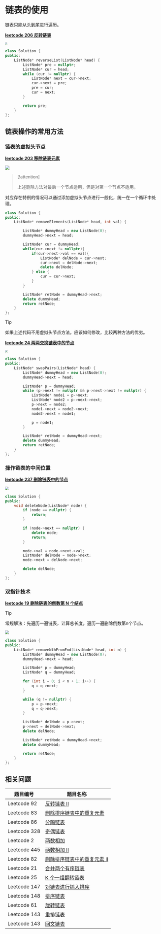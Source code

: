 # 链表的使用

链表只能从头到尾进行遍历。

**[leetcode 206 反转链表](https://leetcode.cn/problems/reverse-linked-list/)**

<img src="../_images/parctice/change-point.jpg" style="zoom: 45%;" />

```cpp
class Solution {
public:
    ListNode* reverseList(ListNode* head) {
        ListNode* pre = nullptr;
        ListNode* cur = head;
        while (cur != nullptr) {
            ListNode* next = cur->next;
            cur->next = pre;
            pre = cur;
            cur = next;
        }

        return pre;
    }
};
```

## 链表操作的常用方法

### 链表的虚拟头节点

**[leetcode 203 移除链表元素](https://leetcode.cn/problems/remove-linked-list-elements/)**

<img src="../_images/parctice/860581-20190402153116240-554345619.jpg" style="zoom:85%;" />

> [!attention]
>
> 上述删除方法对最后一个节点适用，但是对第一个节点不适用。

对应存在特例的情况可以通过添加虚拟头节点进行一般化，统一在一个循环中处理。

```cpp
class Solution {
public:
    ListNode* removeElements(ListNode* head, int val) {

        ListNode* dummyHead = new ListNode(0);
        dummyHead->next = head;

        ListNode* cur = dummyHead;
        while(cur->next != nullptr){
            if(cur->next->val == val){
                ListNode* delNode = cur->next;
                cur->next = delNode->next;
                delete delNode;
            } else {
                cur = cur->next;
            }
        }

        ListNode* retNode = dummyHead->next;
        delete dummyHead;
        return retNode;
    }
};
```

> [!tip]
>
> 如果上述代码不用虚拟头节点方法，应该如何修改，比较两种方法的优劣。

**[leetcode 24 两两交换链表中的节点](https://leetcode.cn/problems/swap-nodes-in-pairs/)**

<img src="../_images/parctice/w_1184.png" style="zoom: 50%;" />

```cpp
class Solution {
public:
    ListNode* swapPairs(ListNode* head) {
        ListNode* dummyHead = new ListNode(0);
        dummyHead->next = head;

        ListNode* p = dummyHead;
        while (p->next != nullptr && p->next->next != nullptr) {
            ListNode* node1 = p->next;
            ListNode* node2 = p->next->next;
            p->next = node2;
            node1->next = node2->next;
            node2->next = node1;

            p = node1;
        }

        ListNode* retNode = dummyHead->next;
        delete dummyHead;
        return retNode;
    }
};
```

### 操作链表的中间位置

**[leetcode 237 删除链表中的节点](https://leetcode.cn/problems/delete-node-in-a-linked-list/)**

<img src="../_images/parctice/10d4294214a45a545cecb6f072dd6b01a9e090ca67bc8d22003aed2c248a6e49-file_1574907780593.png" style="zoom:67%;" />

```cpp
class Solution {
public:
    void deleteNode(ListNode* node) {
        if (node == nullptr) {
            return;
        }

        if (node->next == nullptr) {
            delete node;
            return;
        }

        node->val = node->next->val;
        ListNode* delNode = node->next;
        node->next = delNode->next;

        delete delNode;
    }
};
```

### 双指针技术

**[leetcode 19 删除链表的倒数第 N 个结点](https://leetcode.cn/problems/remove-nth-node-from-end-of-list/)**

> [!tip]
>
> 常规解法：先遍历一遍链表，计算总长度。遍历一遍删除倒数第n个节点。

<img src="../_images/parctice/ggrus.jpg" style="zoom:75%;" />

```cpp
class Solution {
public:
    ListNode* removeNthFromEnd(ListNode* head, int n) {
        ListNode* dummyHead = new ListNode(0);
        dummyHead->next = head;

        ListNode* p = dummyHead;
        ListNode* q = dummyHead;

        for (int i = 0; i < n + 1; i++) {
            q = q->next;
        }

        while (q != nullptr) {
            p = p->next;
            q = q->next;
        }

        ListNode* delNode = p->next;
        p->next = delNode->next;
        delete delNode;

        ListNode* retNode = dummyHead->next;
        delete dummyHead;

        return retNode;
    }
};
```

## 相关问题

| 题目编号     | 题目名称                                                     |
| ------------ | ------------------------------------------------------------ |
| Leetcode 92  | [反转链表 II](https://leetcode.cn/problems/reverse-linked-list-ii/) |
| Leetcode 83  | [删除排序链表中的重复元素](https://leetcode.cn/problems/remove-duplicates-from-sorted-list/) |
| Leetcode 86  | [分隔链表](https://leetcode.cn/problems/partition-list/)     |
| Leetcode 328 | [奇偶链表](https://leetcode.cn/problems/odd-even-linked-list/) |
| Leetcode 2   | [两数相加](https://leetcode.cn/problems/add-two-numbers/)    |
| Leetcode 445 | [两数相加 II](https://leetcode.cn/problems/add-two-numbers-ii/) |
| Leetcode 82  | [删除排序链表中的重复元素 II](https://leetcode.cn/problems/remove-duplicates-from-sorted-list-ii/) |
| Leetcode 21  | [合并两个有序链表](https://leetcode.cn/problems/merge-two-sorted-lists/) |
| Leetcode 25  | [K 个一组翻转链表](https://leetcode.cn/problems/reverse-nodes-in-k-group/) |
| Leetcode 147 | [对链表进行插入排序](https://leetcode.cn/problems/insertion-sort-list/) |
| Leetcode 148 | [排序链表](https://leetcode.cn/problems/sort-list/)          |
| Leetcode 61  | [旋转链表](https://leetcode.cn/problems/rotate-list/)        |
| Leetcode 143 | [重排链表](https://leetcode.cn/problems/reorder-list/)       |
| Leetcode 143 | [回文链表](https://leetcode.cn/problems/palindrome-linked-list/) |

